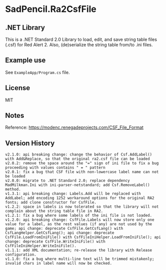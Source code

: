 # SadPencil.Ra2CsfFile

## .NET Library
This is a .NET Standard 2.0 Library to load, edit, and save string table files (.csf) for Red Alert 2. Also, (de)serialize the string table from/to .ini files.

## Example use

See `ExampleApp/Program.cs` file.

## License

MIT

## Notes
Reference: https://modenc.renegadeprojects.com/CSF_File_Format

## Version History

```
v2.1.0: api breaking change: change the behavior of Csf.AddLabel() with Add&Replace, so that the original ra2.csf file can be loaded
v2.0.2: remove the space around the "=" sign of ini file to fix a bug proceeding with values contains " = " pattern
v2.0.1: fix a bug that CSF file with non-lowercase label name can not be loaded
v2.0.0: migrate to .NET Standard 2.0; replace dependency MadMilkman.Ini with ini-parser-netstandard; add Csf.RemoveLabel() method.
v1.3.1: api breaking change: Labels.Add will be replaced with AddLabel; add encoding 1252 workaround options for the original RA2 fonts; add clone constructor for CsfFile. 
v1.2.2: space in labels is now tolerated so that the library will not complain about the string table file in RA2.
v1.2.1: fix a bug where some labels of the ini file is not loaded.
v1.2.0: api breaking change: CsfFile.Labels will now store only one value for a label, as the rest values (if any) are not used by the game; api change: deprecate CsfFile.GetCsfLang() with CsfLangHelper.GetCsfLang(); api change: deprecate CsfFile.LoadFromIniFile() with CsfFileIniHelper.LoadFromIniFile(); api change: deprecate CsfFile.WriteIniFile() with CsfFileIniHelper.WriteIniFile().
v1.1.1: add XML documentation; re-release the library with Release configuration.
v1.1.0: fix a bug where multi-line text will be trimmed mistakenly; invalid chars in label name will now be checked.
```

